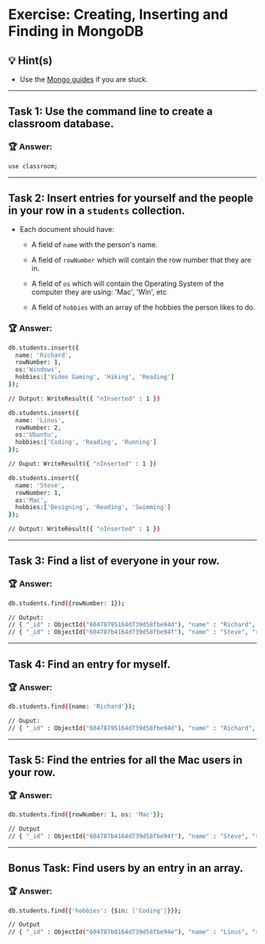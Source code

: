 # Exercise: Creating, Inserting and Finding in MongoDB

## 💡 Hint(s)

* Use the [Mongo guides](https://docs.mongodb.com/guides/) if you are stuck.

---

## __Task 1:__ Use the command line to create a classroom database. 

### 🏆 __Answer:__
```bash
use classroom;
```

---

## __Task 2:__ Insert entries for yourself and the people in your row in a `students` collection.

* Each document should have:

  * A field of `name` with the person's name.

  * A field of `rowNumber` which will contain the row number that they are in.

  * A field of `os` which will contain the Operating System of the computer they are using: 'Mac', 'Win', etc

  * A field of `hobbies` with an array of the hobbies the person likes to do.

### 🏆 __Answer:__
```bash
db.students.insert({
  name: 'Richard', 
  rowNumber: 1, 
  os:'Windows', 
  hobbies:['Video Gaming', 'Hiking', 'Reading'] 
});

// Output: WriteResult({ "nInserted" : 1 })

db.students.insert({
  name: 'Linus', 
  rowNumber: 2, 
  os:'Ubuntu', 
  hobbies:['Coding', 'Reading', 'Running'] 
});

// Ouput: WriteResult({ "nInserted" : 1 })

db.students.insert({
  name: 'Steve', 
  rowNumber: 1, 
  os:'Mac', 
  hobbies:['Designing', 'Reading', 'Swimming'] 
});

// Output: WriteResult({ "nInserted" : 1 })
```

---

## __Task 3:__  Find a list of everyone in your row.

### 🏆 __Answer:__
```bash
db.students.find({rowNumber: 1});

// Output:
// { "_id" : ObjectId("60478795164d739d58fbe94d"), "name" : "Richard", "rowNumber" : 1, "os" : "Windows", "hobbies" : [ "Vide Gaming", "Hiking", "Reading" ] }
// { "_id" : ObjectId("604787b4164d739d58fbe94f"), "name" : "Steve", "rowNumber" : 1, "os" : "Mac", "hobbies" : [ "Designing", "Reading", "Swimming" ] }
```

---

## __Task 4:__ Find an entry for myself.

### 🏆 __Answer:__
```bash
db.students.find({name: 'Richard'});

// Ouput:
// { "_id" : ObjectId("60478795164d739d58fbe94d"), "name" : "Richard", "rowNumber" : 1, "os" : "Windows", "hobbies" : [ "Vide Gaming", "Hiking", "Reading" ] }
```

---

## __Task 5:__ Find the entries for all the Mac users in your row.

### 🏆 __Answer:__
```bash
db.students.find({rowNumber: 1, os: 'Mac'});

// Output
// { "_id" : ObjectId("604787b4164d739d58fbe94f"), "name" : "Steve", "rowNumber" : 1, "os" : "Mac", "hobbies" : [ "Designing", "Reading", "Swimming" ] }
```

---

## __Bonus Task:__ Find users by an entry in an array. 

### 🏆 __Answer:__
```bash
db.students.find({'hobbies': {$in: ['Coding']}});

// Output
// { "_id" : ObjectId("604787b0164d739d58fbe94e"), "name" : "Linus", "rowNumber" : 2, "os" : "Ubuntu", "hobbies" : [ "Coding", "Reading", "Running" ] }
```
